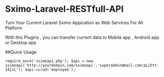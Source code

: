 # Sximo-Laravel-RESTfull-API
Turn Your Current Laravel Sximo Appication as Web Services For All Platform

With this Plugins , you can transfer current data to Mobile app , Android app or Desktop app

##Quick Usage 

`
require_once('sximoapi.php');
$api = new sximoapi('http://yourdomain.com/sximoapi','superadmin@mail.com:pLihtt-I4jzL');
 $api->crud('employee');
 `
